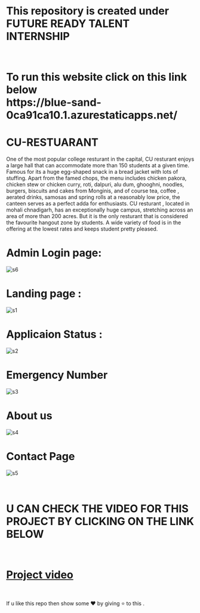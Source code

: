 # This repository is created under  FUTURE READY TALENT INTERNSHIP 
<br>
<h1>
To run this website  click on this link below <br>
https://blue-sand-0ca91ca10.1.azurestaticapps.net/
</h1>

#  CU-RESTUARANT 

One of the most popular college resturant in the capital, CU resturant enjoys a large hall that can accommodate more than 150 students at a given time. Famous for its a huge egg-shaped snack in a bread jacket with lots of stuffing. Apart from the famed chops, the menu includes chicken pakora, chicken stew or chicken curry, roti, dalpuri, alu dum, ghooghni, noodles, burgers, biscuits and cakes from Monginis, and of course tea, coffee , aerated drinks, samosas and spring rolls at a reasonably low price, the canteen serves as a perfect adda for enthusiasts. CU resturant , located in mohali chnadigarh, has an exceptionally huge campus, stretching across an area of more than 200 acres. But it is the only resturant that is considered the favourite hangout zone by students. A wide variety of food is in the offering at the lowest rates and keeps student pretty pleased.

# Admin Login page:

![s6](https://user-images.githubusercontent.com/90674220/172372383-37643b50-1ad2-46ea-877e-36e5afa90b33.jpg)

# Landing page : 

![s1](https://user-images.githubusercontent.com/90674220/172371801-d9f42497-3377-4715-b1ec-55c2ddc8d5ad.jpg)


# Applicaion Status :
![s2](https://user-images.githubusercontent.com/90674220/172371901-0f605ef0-34b4-42c8-85f9-153e12f23288.jpg)


# Emergency Number
![s3](https://user-images.githubusercontent.com/90674220/172371999-96aa159f-6e27-4a1f-8aae-8563674b9d20.jpg)


# About us
![s4](https://user-images.githubusercontent.com/90674220/172372100-3e2b1306-1323-4eda-b1c1-3baceb3b0428.jpg)


# Contact Page 
![s5](https://user-images.githubusercontent.com/90674220/172372236-b5ddc1b8-6590-47f3-af57-5ab247d2127d.jpg)

<br>

# U CAN CHECK THE VIDEO FOR THIS PROJECT BY CLICKING ON THE LINK BELOW
<br>

# [Project video](https://youtu.be/AnqDyx7UWPk)

<br>

If u like this repo  then  show some ❤️ by giving ⭐ to this  . 
